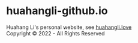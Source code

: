 # huahangli-github.io
Huahang Li's personal website, see [huahangli.love](https://huahangli.love)
<br>
Copyright © 2022 - All Rights Reserved 

